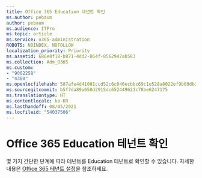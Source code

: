 ```yaml
---
title: Office 365 Education 테넌트 확인
ms.author: pebaum
author: pebaum
ms.audience: ITPro
ms.topic: article
ms.service: o365-administration
ROBOTS: NOINDEX, NOFOLLOW
localization_priority: Priority
ms.assetid: 686e8f18-b871-4dd2-864f-8562947ab583
ms.collection: Adm_O365
ms.custom:
- "9002258"
- "4360"
ms.openlocfilehash: 587afe4d41081ccd52c6c046ecbbc69c1e528a8022ef9b09db396d9b34b2e323
ms.sourcegitcommit: b5f7da89a650d2915dc652449623c78be6247175
ms.translationtype: HT
ms.contentlocale: ko-KR
ms.lasthandoff: 08/05/2021
ms.locfileid: "54037506"
---
```

# <a name="verify-office-365-education-tenant"></a>Office 365 Education 테넌트 확인

몇 가지 간단한 단계에 따라 테넌트를 Education 테넌트로 확인할 수 있습니다. 자세한 내용은 [Office 365 테넌트 설정](https://docs.microsoft.com/microsoft-365/education/deploy/create-your-office-365-tenant)을 참조하세요. 

